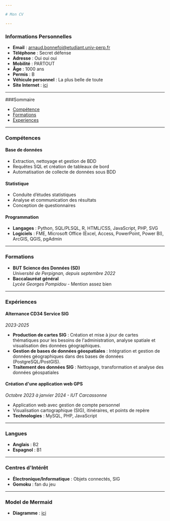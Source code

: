 ```yaml
---

# Mon CV

---
```


### Informations Personnelles
- **Email** : [arnaud.bonnefoi@etudiant.univ-perp.fr](mailto:arnaud.bonnefoi@etudiant.univ-perp.fr)
- **Téléphone** : Secret défense
- **Adresse** : Oui oui oui
- **Mobilité** : PARTOUT
- **Âge** : 1000 ans
- **Permis** : B
- **Véhicule personnel** : La plus belle de toute
- **Site Internet** : [ici](https://www.youtube.com/watch?v=dQw4w9WgXcQ)

---
###Sommaire

- [Compétence](#Compétences)
- [Formations](#Formations)
- [Experiences](#Expériences)

---
### Compétences

#### Base de données
- Extraction, nettoyage et gestion de BDD
- Requêtes SQL et création de tableaux de bord
- Automatisation de collecte de données sous BDD

#### Statistique
- Conduite d’études statistiques
- Analyse et communication des résultats
- Conception de questionnaires

#### Programmation
- **Langages** : Python, SQL/PLSQL, R, HTML/CSS, JavaScript, PHP, SVG
- **Logiciels** : FME, Microsoft Office (Excel, Access, PowerPoint, Power BI), ArcGIS, QGIS, pgAdmin

---

### Formations
- **BUT Science des Données (SD)**  
  *Université de Perpignan, depuis septembre 2022*
- **Baccalauréat général**  
  *Lycée Georges Pompidou* - Mention assez bien

---

### Expériences

#### Alternance CD34 Service SIG
*2023-2025*
- **Production de cartes SIG** : Création et mise à jour de cartes thématiques pour les besoins de l'administration, analyse spatiale et visualisation des données géographiques.
- **Gestion de bases de données géospatiales** : Intégration et gestion de données géographiques dans des bases de données (PostgreSQL/PostGIS).
- **Traitement des données SIG** : Nettoyage, transformation et analyse des données géospatiales 



#### Création d'une application web GPS
*Octobre 2023 à janvier 2024 - IUT Carcassonne*
- Application web avec gestion de compte personnel
- Visualisation cartographique (SIG), itinéraires, et points de repère
- **Technologies** : MySQL, PHP, JavaScript

---

### Langues
- **Anglais** : B2
- **Espagnol** : B1

---

### Centres d'Intérêt
- **Électronique/Informatique** : Objets connectés, SIG
- **Gomoku** : fan du jeu

---

### Model de Mermaid
- **Diagramme** : [ici](https://arnaud-iut.github.io/diagramme.html)
